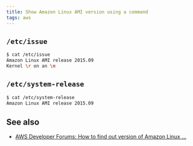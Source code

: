 ```yaml
---
title: Show Amazon Linux AMI version using a command
tags: aws
---
```


`/etc/issue`
---

```bash
$ cat /etc/issue
Amazon Linux AMI release 2015.09
Kernel \r on an \m
```

`/etc/system-release`
---

```bash
$ cat /etc/system-release
Amazon Linux AMI release 2015.09
```

See also
----
* [AWS Developer Forums: How to find out version of Amazon Linux ...](https://forums.aws.amazon.com/thread.jspa?threadID=83249)
